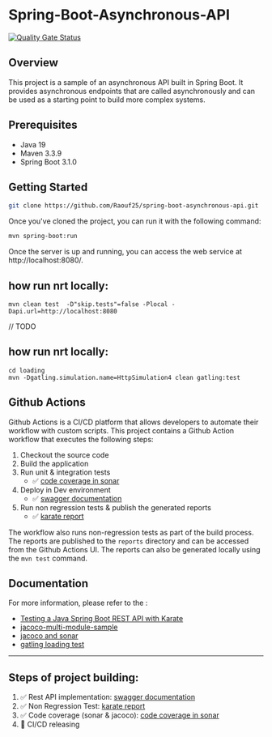 # Spring-Boot-Asynchronous-API
[![Quality Gate Status](https://sonarcloud.io/api/project_badges/measure?project=Raouf25_spring-boot-asynchronous-api&metric=alert_status)](https://sonarcloud.io/summary/new_code?id=Raouf25_spring-boot-asynchronous-api)


## Overview
This project is a sample of an asynchronous API built in Spring Boot. It provides asynchronous endpoints that are called asynchronously and can be used as a starting point to build more complex systems.

## Prerequisites
* Java 19
* Maven 3.3.9
* Spring Boot 3.1.0

## Getting Started
```bash
git clone https://github.com/Raouf25/spring-boot-asynchronous-api.git
```
Once you've cloned the project, you can run it with the following command:

```bash
mvn spring-boot:run
```
Once the server is up and running, you can access the web service at http://localhost:8080/.

## how run nrt locally:
```shell
mvn clean test  -D"skip.tests"=false -Plocal -Dapi.url=http://localhost:8080 
```

// TODO
## how run nrt locally:
```shell
cd loading
mvn -Dgatling.simulation.name=HttpSimulation4 clean gatling:test
```

## Github Actions
Github Actions is a CI/CD platform that allows developers to automate their workflow with custom scripts. This project contains a Github Action workflow that executes the following steps:

1. Checkout the source code
2. Build the application
3. Run unit & integration tests
   - ✅ [code coverage in sonar](https://sonarcloud.io/summary/new_code?id=Raouf25_spring-boot-asynchronous-api)
4. Deploy in Dev environment
   - ✅ [swagger documentation](https://spring-boot-asynchronous-api.fly.dev/swagger-ui/index.html)
5. Run non regression tests & publish the generated reports
   - ✅ [karate report]( https://raouf25.github.io/spring-boot-asynchronous-api/karate-summary.html )
   
The workflow also runs non-regression tests as part of the build process. The reports are published to the `reports` directory and can be accessed from the Github Actions UI. The reports can also be generated locally using the `mvn test` command.

## Documentation
For more information, please refer to the :
- [Testing a Java Spring Boot REST API with Karate](https://semaphoreci.com/community/tutorials/testing-a-java-spring-boot-rest-api-with-karate)
- [jacoco-multi-module-sample](https://medium.com/javarevisited/merging-integration-unit-and-functional-test-reports-with-jacoco-de5cde9b56e1)
- [jacoco and sonar](https://www.baeldung.com/sonarqube-jacoco-code-coverage)
- [gatling loading test](https://github.com/krizsan/gatling-examples)

---------------
## Steps of project building:
1. ✅ Rest API implementation: [swagger documentation](https://spring-boot-asynchronous-api.fly.dev/swagger-ui/index.html)
2. ✅ Non Regression Test: [karate report]( https://raouf25.github.io/spring-boot-asynchronous-api/karate-summary.html )
3. ✅ Code coverage (sonar & jacoco): [code coverage in sonar](https://sonarcloud.io/summary/new_code?id=Raouf25_spring-boot-asynchronous-api)
4. 🚧 CI/CD releasing 
